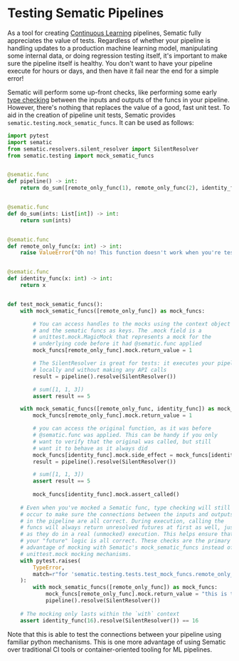 # Testing Sematic Pipelines

As a tool for creating
[Continuous Learning](https://medium.com/sematic-blog/continuous-learning-for-safer-and-better-ml-models-42e51851b4bd)
pipelines, Sematic fully appreciates the value of tests. Regardless of whether
your pipeline is handling updates to a production machine learning model,
manipulating some internal data, or doing regression testing itself, it's
important to make sure the pipeline itself is healthy. You don't want to
have your pipeline execute for hours or days, and then have it fail near
the end for a simple error!

Sematic will perform some up-front checks, like performing some early
[type checking](https://docs.sematic.dev/type-support/type-support)
between the inputs and outputs of the funcs in your pipeline.
However, there's nothing that replaces the value of a good, fast unit test.
To aid in the creation of pipeline unit tests, Sematic provides
`sematic.testing.mock_sematic_funcs`. It can be used as follows:

```python
import pytest
import sematic
from sematic.resolvers.silent_resolver import SilentResolver
from sematic.testing import mock_sematic_funcs


@sematic.func
def pipeline() -> int:
    return do_sum([remote_only_func(1), remote_only_func(2), identity_func(3)])


@sematic.func
def do_sum(ints: List[int]) -> int:
    return sum(ints)


@sematic.func
def remote_only_func(x: int) -> int:
    raise ValueError("Oh no! This function doesn't work when you're testing")


@sematic.func
def identity_func(x: int) -> int:
    return x


def test_mock_sematic_funcs():
    with mock_sematic_funcs([remote_only_func]) as mock_funcs:

        # You can access handles to the mocks using the context object
        # and the sematic funcs as keys. The .mock field is a
        # unittest.mock.MagicMock that represents a mock for the
        # underlying code before it had @sematic.func applied
        mock_funcs[remote_only_func].mock.return_value = 1

        # The SilentResolver is great for tests: it executes your pipeline
        # locally and without making any API calls
        result = pipeline().resolve(SilentResolver())

        # sum([1, 1, 3])
        assert result == 5

    with mock_sematic_funcs([remote_only_func, identity_func]) as mock_funcs:
        mock_funcs[remote_only_func].mock.return_value = 1

        # you can access the original function, as it was before
        # @sematic.func was applied. This can be handy if you only
        # want to verify that the original was called, but still
        # want it to behave as it always did
        mock_funcs[identity_func].mock.side_effect = mock_funcs[identity_func].original
        result = pipeline().resolve(SilentResolver())

        # sum([1, 1, 3])
        assert result == 5
        
        mock_funcs[identity_func].mock.assert_called()
    
    # Even when you've mocked a Sematic func, type checking will still
    # occur to make sure the connections between the inputs and outputs
    # in the pipeline are all correct. During execution, calling the
    # funcs will always return unresolved futures at first as well, just
    # as they do in a real (unmocked) execution. This helps ensure that
    # your "future" logic is all correct. These checks are the primary
    # advantage of mocking with Sematic's mock_sematic_funcs instead of
    # unittest.mock mocking mechanisms. 
    with pytest.raises(
        TypeError,
        match=r"for 'sematic.testing.tests.test_mock_funcs.remote_only_func'.*",
    ):
        with mock_sematic_funcs([remote_only_func]) as mock_funcs:
            mock_funcs[remote_only_func].mock.return_value = "this is the wrong type!"
            pipeline().resolve(SilentResolver())
    
    # The mocking only lasts within the `with` context
    assert identity_func(16).resolve(SilentResolver()) == 16
```

Note that this is able to test the connections between your pipeline
using familiar python mechanisms. This is one more advantage of using Sematic
over traditional CI tools or container-oriented tooling for ML pipelines.